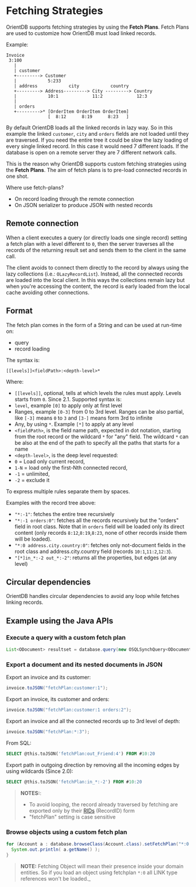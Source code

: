 # Fetching Strategies

OrientDB supports fetching strategies by using the **Fetch Plans**. Fetch Plans are used to customize how OrientDB must load linked records.

Example:
```
Invoice
 3:100
   |
   | customer
   +---------> Customer
   |            5:233
   | address            city            country
   +---------> Address---------> City ---------> Country
   |            10:1             11:2             12:3
   |
   | orders
   +--------->* [OrderItem OrderItem OrderItem]
                [  8:12      8:19      8:23   ]
```

By default OrientDB loads all the linked records in lazy way. So in this example the linked `customer`, `city` and `orders` fields are not loaded until they are traversed. If you need the entire tree it could be slow the lazy loading of every single linked record. In this case it would need 7 different loads. If the database is open on a remote server they are 7 different network calls.

This is the reason why OrientDB supports custom fetching strategies using the **Fetch Plans**.  The aim of fetch plans is to pre-load connected records in one shot.

Where use fetch-plans?

- On record loading through the remote connection
- On JSON serializer to produce JSON with nested records

## Remote connection

When a client executes a query (or directly loads one single record) setting a fetch plan with a level different to `0`, then the server traverses all the records of the returning result set and sends them to the client in the same call.

The client avoids to connect them directly to the record by always using the lazy collections (i.e.: `OLazyRecordList`). Instead, all the connected records are loaded into the local client. In this ways the collections remain lazy but when you're accessing the content, the record is early loaded from the local cache avoiding other connections.

## Format

The fetch plan comes in the form of a String and can be used at run-time on:

- query
- record loading

The syntax is:

```
[[levels]]<fieldPath>:<depth-level>*
```

Where:
- `[[levels]]`, optional, tells at which levels the rules must apply. Levels starts from `0`. Since 2.1. Supported syntax is:
 - `level`, example `[0]` to apply only at first level
 - Ranges, example `[0-3]` from 0 to 3rd level. Ranges can be also partial, like `[-3]` means `0` to `3` and `[3-]` means form 3rd to infinite
 - Any, by using `*`. Example `[*]` to apply at any level
- `<fieldPath>`, is the field name path, expected in dot notation, starting from the root record or the wildcard `*` for "any" field. The wildcard `*` can be also at the end of the path to specify all the paths that starts for a name
- `<depth-level>`, is the deep level requested:
 - `0` = Load only current record,
 - `1-N` = load only the first-Nth connected record,
 - `-1` = unlimited,
 - `-2` = exclude it

To express multiple rules separate them by spaces.

Examples with the record tree above:
- `"*:-1"`: fetches the entire tree recursively
- `"*:-1 orders:0"`: fetches all the records recursively but the "orders" field in root class. Note that in `orders` field will be loaded only its direct content (only records `8:12`,`8:19`,`8:23`, none of other records inside them will be loaded).
- `"*:0 address.city.country:0"`: fetches only not-document fields in the root class and address.city.country field  (records `10:1`,`11:2`,`12:3`).
- `"[*]in_*:-2 out_*:-2"`: returns all the properties, but edges (at any level)

## Circular dependencies

OrientDB handles circular dependencies to avoid any loop while fetches linking records.

## Example using the Java APIs

### Execute a query with a custom fetch plan

```java
List<ODocument> resultset = database.query(new OSQLSynchQuery<ODocument>("select * from Profile").setFetchPlan("*:-1"));
```

### Export a document and its nested documents in JSON

Export an invoice and its customer:

```java
invoice.toJSON("fetchPlan:customer:1");
```

Export an invoice, its customer and orders:

```java
invoice.toJSON("fetchPlan:customer:1 orders:2");
```

Export an invoice and all the connected records up to 3rd level of depth:

```java
invoice.toJSON("fetchPlan:*:3");
```

From SQL:

```sql
SELECT @this.toJSON('fetchPlan:out_Friend:4') FROM #10:20
```

Export path in outgoing direction by removing all the incoming edges by using wildcards (Since 2.0):
```sql
SELECT @this.toJSON('fetchPlan:in_*:-2') FROM #10:20
```

>**NOTES:**:
>- To avoid looping, the record already traversed by fetching are exported only by their [RIDs](Concepts.md#recordid) (RecordID) form
>- "fetchPlan" setting is case sensitive


### Browse objects using a custom fetch plan

```java
for (Account a : database.browseClass(Account.class).setFetchPlan("*:0 addresses:-1")) {
  System.out.println( a.getName() );
}
```

>**NOTE:** Fetching Object will mean their presence inside your domain entities. So if you load an object using fetchplan `*:0` all LINK type references won't be loaded._
